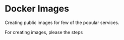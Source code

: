 # Docker Images
Creating public images for few of the popular services.

For creating images, please the steps
